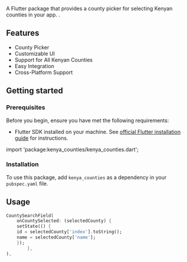 <!--
This README describes the package. If you publish this package to pub.dev,
this README's contents appear on the landing page for your package.

For information about how to write a good package README, see the guide for
[writing package pages](https://dart.dev/guides/libraries/writing-package-pages).

For general information about developing packages, see the Dart guide for
[creating packages](https://dart.dev/guides/libraries/create-library-packages)
and the Flutter guide for
[developing packages and plugins](https://flutter.dev/developing-packages).
-->

A Flutter package that provides a county picker for selecting Kenyan counties in your app.
.

## Features

  - County Picker
  - Customizable UI
  - Support for All Kenyan Counties
  - Easy Integration
  - Cross-Platform Support

## Getting started

### Prerequisites

Before you begin, ensure you have met the following requirements:
- Flutter SDK installed on your machine. See [official Flutter installation guide](https://flutter.dev/docs/get-started/install) for instructions.

import 'package:kenya_counties/kenya_counties.dart';

### Installation

To use this package, add `kenya_counties` as a dependency in your `pubspec.yaml` file.
## Usage



```dart
CountySearchField(
    onCountySelected: (selectedCounty) {
    setState(() {
    id = selectedCounty['index'].toString();
    name = selectedCounty['name'];
    });
        },
),
```


